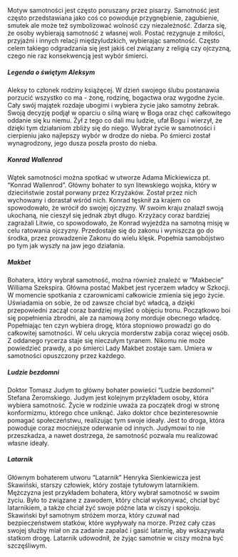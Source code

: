Motyw samotności jest często poruszany przez pisarzy. Samotność jest często przedstawiana jako coś co powoduje przygnębienie, zagubienie, smutek ale może też symbolizować wolność czy niezależność. Zdarza się, że osoby wybierają samotność z własnej woli. Postać rezygnuje z miłości, przyjaźni i innych relacji międzyludzkich, wybierając samotność. Często celem takiego odgradzania się jest jakiś cel związany z religią czy ojczyzną, czego nie raz konsekwencją jest wybór śmierci.

##### Legenda o świętym Aleksym
Aleksy to członek rodziny książęcej. W dzień swojego ślubu postanawia porzucić
wszystko co ma - żonę, rodzinę, bogactwa oraz wygodne życie. Cały swój majątek rozdaje ubogimi i wybiera życie jako samotny żebrak. Swoją decyzję podjął w oparciu o silną wiarę w Boga oraz chęć całkowitego oddanie się ku niemu. Żył z tego co dali mu ludzie, ufał Bogu i wierzył, że dzięki tym działaniom zbliży się do niego. Wybrał życie w samotności i cierpieniu jako najlepszy wybór w drodze do nieba. Po śmierci został wynagrodzony, jego dusza poszła prosto do nieba.

##### Konrad Wallenrod
Wątek samotności można spotkać w utworze Adama Mickiewicza pt. “Konrad
Wallenrod”. Główny bohater to syn litewskiego wojska, który w dzieciństwie został porwany przez Krzyżaków. Został przez nich wychowany i dorastał wśród nich. Konrad tęsknił za krajem co spowodowało, że wrócił do swojej ojczyzny. W swoim kraju znalazł swoją ukochaną, nie cieszył się jednak zbyt długo. Krzyżacy coraz bardziej zagrażali Litwie, co spowodowało, że Konrad wyjeżdża na samotną misję w celu ratowania ojczyzny. Przedostaje się do zakonu i wyniszcza go do środka, przez prowadzenie Zakonu do wielu klęsk. Popełnia samobójstwo po tym jak wyszły na jaw jego działania.

##### Makbet
Bohatera, który wybrał samotność, można również znaleźć w “Makbecie” Williama
Szekspira. Główna postać Makbet jest rycerzem władcy w Szkocji. W momencie spotkania z czarownicami całkowicie zmienia się jego życie. Uświadamia on sobie, że od zawsze chciał być władcą, a dzięki przepowiedni zaczął coraz bardziej myśleć o objęciu tronu. Początkowo boi się popełnienia zbrodni, ale za namową żony morduje obecnego władcę. Popełniając ten czyn wybiera drogę, która stopniowo prowadzi go do całkowitej samotności. W celu ukrycia morderstw zabija coraz więcej osób. Z oddanego rycerza staje się nieczułym tyranem. Nikomu nie może powiedzieć prawdy, a po śmierci Lady Makbet zostaje sam. Umiera w samotności opuszczony przez każdego.

##### Ludzie bezdomni
Doktor Tomasz Judym to główny bohater powieści “Ludzie bezdomni” Stefana
Żeromskiego. Judym jest kolejnym przykładem osoby, która wybiera samotność. Życie w rodzinie uważa za początek drogi w stronę konformizmu, którego chce uniknąć. Jako doktor chce bezinteresownie pomagać społeczeństwu, realizując tym swoje ideały. Jest to droga, która powoduje coraz mocniejsze oderwanie od innych. Judymowi to nie przeszkadza, a nawet dostrzega, że samotność pozwala mu realizować własne ideały.

##### Latarnik
Głównym bohaterem utworu “Latarnik” Henryka Sienkiewicza jest Skawiński, starszy
człowiek, który zostaje tytułowym latarnikiem. Mężczyzna jest przykładem bohatera, który wybrał samotność w swoim życiu. Było to związane z zawodem, który chciał wykonywać, chciał być latarnikiem, a także chciał żyć swoje późne lata w ciszy i spokoju. Skawiński był samotnym stróżem morza, który czuwał nad bezpieczeństwem statków, które wypływały na morze. Przez cały czas swojej służby miał on za zadanie zapalać i gasić latarnię, aby wskazywała statkom drogę. Latarnik udowodnił, że żyjąc samotnie w ciszy można być szczęśliwym.